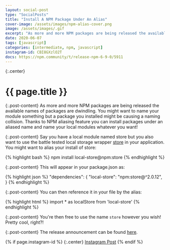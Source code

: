 ```yaml
---
layout: social-post
type: "SocialPosts"
title: "Install A NPM Package Under An Alias"
cover-image: /assets/images/npm-alias-cover.png
image: /assets/images/.gif
excerpt: "As more and more NPM packages are being released the available names of packages are dwindling. You might want to name your module something but a package you installed might be causing a naming collision. Thanks to NPM aliasing feature you can install packages under an aliased name..."
date: 2020-06-07
tags: [javascript]
categories: [intermediate, npm, javascript]
instagram-id: CBI8GXzlO2T
docs: https://npm.community/t/release-npm-6-9-0/5911
---
```

{:.center}
# {{ page.title }}

{:.post-content}
As more and more NPM packages are being released the available names of packages
are dwindling. You might want to name your module something but a package you
installed might be causing a naming collision. Thanks to NPM aliasing feature
you can install packages under an aliased name and name your local modules
whatever you want!

{:.post-content}
Say you have a local module named store but you also want to use the battle
tested local storage wrapper <a href="https://www.npmjs.com/package/store" target="_blank">store</a>
in your application. You might want to alias your install of store:

{% highlight bash %}
npm install local-store@npm:store
{% endhighlight %}

{:.post-content}
This will appear in your package.json as:

{% highlight json %}
  "dependencies": {
    "local-store": "npm:store@^2.0.12",
   }
{% endhighlight %}

{:.post-content}
You can then reference it in your file by the alias:

{% highlight html %}
import * as localStore from 'local-store'
{% endhighlight %}

{:.post-content}
You're then free to use the name `store` however you wish! Pretty cool, right?!

{:.post-content}
The release announcement can be found <a href="{{page.docs}}" target="_blank">here</a>.

{% if page.instagram-id %}
{:.center}
<a class="insta-link" href="https://www.instagram.com/p/{{page.instagram-id}}" target="_blank">Instagram Post</a>
{% endif %}
